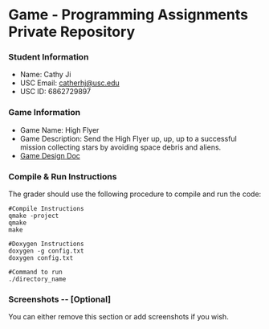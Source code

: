 # Game - Programming Assignments Private Repository
### Student Information
  + Name: Cathy Ji
  + USC Email: catherhj@usc.edu
  + USC ID: 6862729897

### Game Information
  + Game Name: High Flyer
  + Game Description: Send the High Flyer up, up, up to a successful mission collecting stars by avoiding space debris and aliens.
  + [Game Design Doc](GameDesignDoc.md)


### Compile & Run Instructions
The grader should use the following procedure to compile and run the code:
```shell
#Compile Instructions
qmake -project
qmake
make

#Doxygen Instructions
doxygen -g config.txt
doxygen config.txt

#Command to run
./directory_name
```

### Screenshots -- [Optional]
You can either remove this section or add screenshots if you wish.
